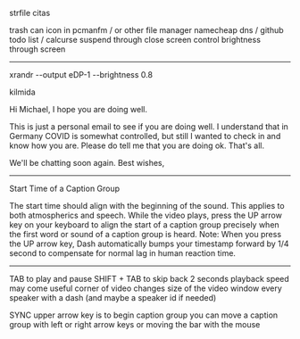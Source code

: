 strfile citas

trash can icon in pcmanfm / or other file manager
namecheap dns / github
todo list / calcurse
suspend through close screen
control brightness through screen

******

 xrandr --output eDP-1 --brightness 0.8


kilmida


Hi Michael,
I hope you are doing well.

This is just a personal email to see if you are doing well.
I understand that in Germany COVID is somewhat controlled, but still I wanted to check in and know how you are.
Please do tell me that you are doing ok.
That's all.

We'll be chatting soon again.
Best wishes, 


******

Start Time of a Caption Group

The start time should align with the beginning of the sound. This applies to both atmospherics and speech.
While the video plays, press the UP arrow key on your keyboard to align the start of a caption group precisely when the first word or sound of a caption group is heard.
Note: When you press the UP arrow key, Dash automatically bumps your timestamp forward by 1/4 second to compensate for normal lag in human reaction time.

******

TAB to play and pause
SHIFT + TAB to skip back 2 seconds
playback speed may come useful
corner of video changes size of the video window
every speaker with a dash (and maybe a speaker id if needed)

SYNC
upper arrow key is to begin caption group 
you can move a caption group with left or right arrow keys or moving the bar with the mouse


